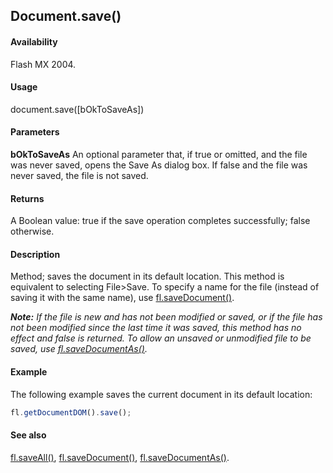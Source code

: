 ## Document.save()

#### Availability

Flash MX 2004.

#### Usage

document.save([bOkToSaveAs])

#### Parameters

**bOkToSaveAs** An optional parameter that, if true or omitted, and the file was never saved, opens the Save As dialog box. If false and the file was never saved, the file is not saved.

#### Returns

A Boolean value: true if the save operation completes successfully; false otherwise.

#### Description

Method; saves the document in its default location. This method is equivalent to selecting File>Save. To specify a name for the file (instead of saving it with the same name), use [fl.saveDocument()](../flash_object_(fl)/fl64.md).

***Note:** If the file is new and has not been modified or saved, or if the file has not been modified since the last time it was saved, this method has no effect and false is returned. To allow an unsaved or unmodified file to be saved, use [fl.saveDocumentAs()](../flash_object_(fl)/fl65.md).*

#### Example

The following example saves the current document in its default location:

```javascript
fl.getDocumentDOM().save();

```

#### See also

[fl.saveAll()](../flash_object_(fl)/fl63.md), [fl.saveDocument()](../flash_object_(fl)/fl64.md), [fl.saveDocumentAs()](../flash_object_(fl)/fl65.md).
